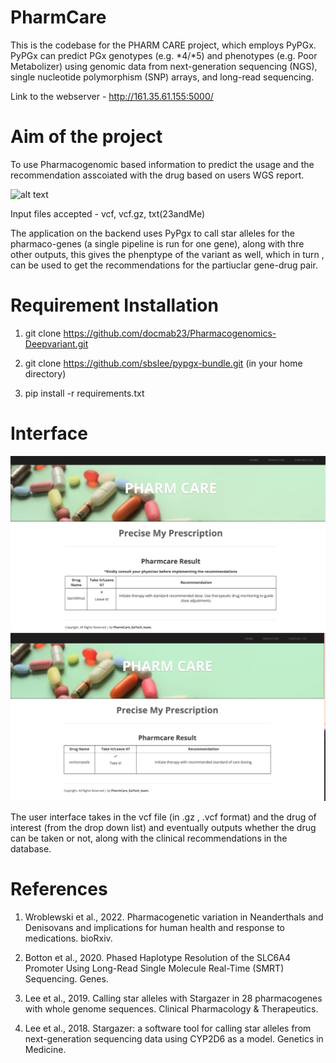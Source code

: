# PharmCare
This is the codebase for the PHARM CARE project, which employs PyPGx. PyPGx can predict PGx genotypes (e.g. *4/*5) and phenotypes (e.g. Poor Metabolizer) using genomic data from next-generation sequencing (NGS), single nucleotide polymorphism (SNP) arrays, and long-read sequencing.


Link to the webserver - http://161.35.61.155:5000/

# Aim of the project
To use Pharmacogenomic based information to predict the usage and the recommendation asscoiated with the drug based on users WGS report.

![alt text](assets/worflow.png)


Input files accepted - vcf, vcf.gz, txt(23andMe)


The application on the backend uses PyPgx to call star alleles for the pharmaco-genes (a single pipeline is run for one gene), along with thre other outputs, this gives the phenptype of the variant as well, which in turn , can be used to get the recommendations for the partiuclar gene-drug pair.




# Requirement Installation
1. git clone  https://github.com/docmab23/Pharmacogenomics-Deepvariant.git

2. git clone https://github.com/sbslee/pypgx-bundle.git (in your home directory)

3. pip install -r requirements.txt


# Interface

![alt text](assets/image1.png)
![alt text](assets/image2.png)

The user interface takes in the vcf file (in .gz , .vcf format) and the drug of interest (from the drop down list) and eventually outputs whether the drug can be taken or not, along with the clinical recommendations in the database.

# References
1. Wroblewski et al., 2022. Pharmacogenetic variation in Neanderthals and Denisovans and implications for human health and response to medications. bioRxiv.

2. Botton et al., 2020. Phased Haplotype Resolution of the SLC6A4 Promoter Using Long-Read Single Molecule Real-Time (SMRT) Sequencing. Genes.

3. Lee et al., 2019. Calling star alleles with Stargazer in 28 pharmacogenes with whole genome sequences. Clinical Pharmacology & Therapeutics.

4. Lee et al., 2018. Stargazer: a software tool for calling star alleles from next-generation sequencing data using CYP2D6 as a model. Genetics in Medicine.



